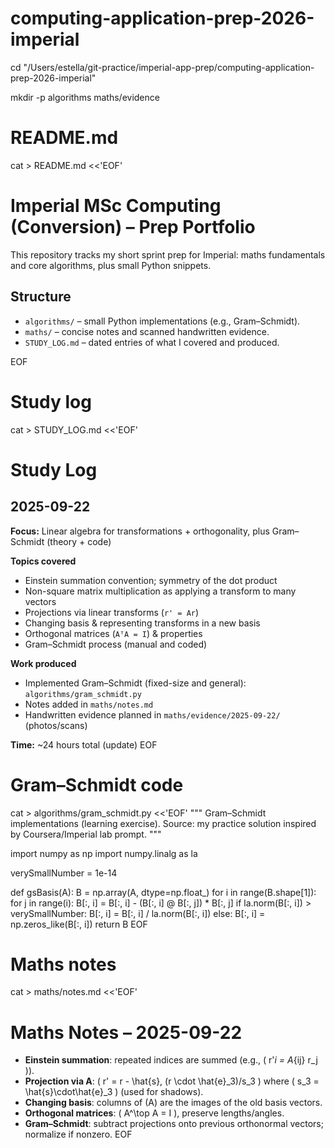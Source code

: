 # computing-application-prep-2026-imperial
cd "/Users/estella/git-practice/imperial-app-prep/computing-application-prep-2026-imperial"

mkdir -p algorithms maths/evidence

# README.md 
cat > README.md <<'EOF'
# Imperial MSc Computing (Conversion) – Prep Portfolio

This repository tracks my short sprint prep for Imperial: maths fundamentals and core algorithms, plus small Python snippets.

## Structure
- `algorithms/` – small Python implementations (e.g., Gram–Schmidt).
- `maths/` – concise notes and scanned handwritten evidence.
- `STUDY_LOG.md` – dated entries of what I covered and produced.

EOF

# Study log
cat > STUDY_LOG.md <<'EOF'
# Study Log

## 2025-09-22
**Focus:** Linear algebra for transformations + orthogonality, plus Gram–Schmidt (theory + code)

**Topics covered**
- Einstein summation convention; symmetry of the dot product  
- Non-square matrix multiplication as applying a transform to many vectors  
- Projections via linear transforms (`r' = Ar`)  
- Changing basis & representing transforms in a new basis  
- Orthogonal matrices (`AᵀA = I`) & properties  
- Gram–Schmidt process (manual and coded)

**Work produced**
- Implemented Gram–Schmidt (fixed-size and general): `algorithms/gram_schmidt.py`
- Notes added in `maths/notes.md`
- Handwritten evidence planned in `maths/evidence/2025-09-22/` (photos/scans)

**Time:** ~24 hours total (update)
EOF

# Gram–Schmidt code
cat > algorithms/gram_schmidt.py <<'EOF'
"""
Gram–Schmidt implementations (learning exercise).
Source: my practice solution inspired by Coursera/Imperial lab prompt.
"""

import numpy as np
import numpy.linalg as la

verySmallNumber = 1e-14

def gsBasis(A):
    B = np.array(A, dtype=np.float_)
    for i in range(B.shape[1]):
        for j in range(i):
            B[:, i] = B[:, i] - (B[:, i] @ B[:, j]) * B[:, j]
        if la.norm(B[:, i]) > verySmallNumber:
            B[:, i] = B[:, i] / la.norm(B[:, i])
        else:
            B[:, i] = np.zeros_like(B[:, i])
    return B
EOF

# Maths notes
cat > maths/notes.md <<'EOF'
# Maths Notes – 2025-09-22

- **Einstein summation**: repeated indices are summed (e.g., \( r'_i = A_{ij} r_j \)).
- **Projection via A**: \( r' = r - \hat{s}\, (r \cdot \hat{e}_3)/s_3 \) where \( s_3 = \hat{s}\cdot\hat{e}_3 \) (used for shadows).
- **Changing basis**: columns of \(A\) are the images of the old basis vectors.
- **Orthogonal matrices**: \( A^\top A = I \), preserve lengths/angles.
- **Gram–Schmidt**: subtract projections onto previous orthonormal vectors; normalize if nonzero.
EOF
